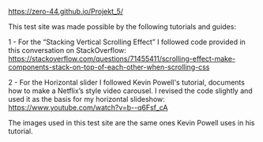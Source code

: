 https://zero-44.github.io/Projekt_5/


This test site was made possible by the following tutorials and guides:

1 - For the “Stacking Vertical Scrolling Effect” I followed code provided in this conversation on StackOverflow:
https://stackoverflow.com/questions/71455411/scrolling-effect-make-components-stack-on-top-of-each-other-when-scrolling-css

2 - For the Horizontal slider I followed Kevin Powell's tutorial, documents how to make a Netflix’s style video carousel. I revised the code slightly and used it as the basis for my horizontal slideshow: 
https://www.youtube.com/watch?v=b--q6Fsf_cA

The images used in this test site are the same ones Kevin Powell uses in his tutorial.
